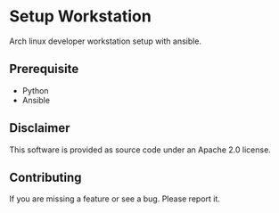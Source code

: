 # Setup Workstation
Arch linux developer workstation setup with ansible.

## Prerequisite
* Python
* Ansible

## Disclaimer
This software is provided as source code under an Apache 2.0 license.

## Contributing
If you are missing a feature or see a bug. Please report it.
